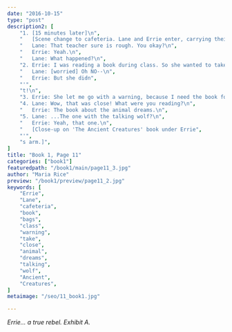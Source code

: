 ```yaml
---
date: "2016-10-15"
type: "post"
description2: [
    "1. [15 minutes later]\n",
    "   [Scene change to cafeteria. Lane and Errie enter, carrying their book bags.]\n",
    "   Lane: That teacher sure is rough. You okay?\n",
    "   Errie: Yeah.\n",
    "   Lane: What happened?\n",
    "2. Errie: I was reading a book during class. So she wanted to take it away.\n",
    "   Lane: [worried] Oh NO--\n",
    "   Errie: But she didn",
    "'",
    "t!\n",
    "3. Errie: She let me go with a warning, because I need the book for another class. But next time she catches me...\n",
    "4. Lane: Wow, that was close! What were you reading?\n",
    "   Errie: The book about the animal dreams.\n",
    "5. Lane: ...The one with the talking wolf?\n",
    "   Errie: Yeah, that one.\n",
    "   [Close-up on 'The Ancient Creatures' book under Errie",
    "'",
    "s arm.]",
]
title: "Book 1, Page 11"
categories: ["book1"]
featuredpath: "/book1/main/page11_3.jpg"
author: "Maria Rice"
preview: "/book1/preview/page11_2.jpg"
keywords: [
    "Errie", 
    "Lane",
    "cafeteria",
    "book",
    "bags",
    "class",
    "warning",
    "take",
    "close",
    "animal",
    "dreams",
    "talking",
    "wolf",
    "Ancient",
    "Creatures",
]
metaimage: "/seo/11_book1.jpg"

---
```


_Errie... a true rebel. Exhibit A._

